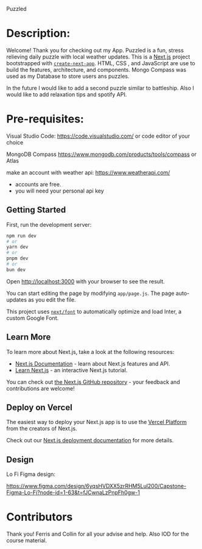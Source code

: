 Puzzled

# Description: 

Welcome! Thank you for checking out my App. Puzzled is a fun, stress relieving daily puzzle with local weather updates. This is a [Next.js](https://nextjs.org/) project bootstrapped with [`create-next-app`](https://github.com/vercel/next.js/tree/canary/packages/create-next-app). HTML, CSS , and JavaScript are use to build the features, architecture, and components. Mongo Compass was used as my Database to store users ans puzzles.

In the future I would like to add a second puzzle similar to battleship. Also I would like to add relaxation tips and spotify API.

# Pre-requisites:

Visual Studio Code: https://code.visualstudio.com/
or code editor of your choice

MongoDB Compass  https://www.mongodb.com/products/tools/compass
or Atlas

make an account with weather api: https://www.weatherapi.com/
- accounts are free. 
- you will need your personal api key


## Getting Started

First, run the development server:

```bash
npm run dev
# or
yarn dev
# or
pnpm dev
# or
bun dev
```

Open [http://localhost:3000](http://localhost:3000) with your browser to see the result.

You can start editing the page by modifying `app/page.js`. The page auto-updates as you edit the file.

This project uses [`next/font`](https://nextjs.org/docs/basic-features/font-optimization) to automatically optimize and load Inter, a custom Google Font.

## Learn More

To learn more about Next.js, take a look at the following resources:

- [Next.js Documentation](https://nextjs.org/docs) - learn about Next.js features and API.
- [Learn Next.js](https://nextjs.org/learn) - an interactive Next.js tutorial.

You can check out [the Next.js GitHub repository](https://github.com/vercel/next.js/) - your feedback and contributions are welcome!

## Deploy on Vercel

The easiest way to deploy your Next.js app is to use the [Vercel Platform](https://vercel.com/new?utm_medium=default-template&filter=next.js&utm_source=create-next-app&utm_campaign=create-next-app-readme) from the creators of Next.js.

Check out our [Next.js deployment documentation](https://nextjs.org/docs/deployment) for more details.


## Design 
Lo Fi Figma design:

https://www.figma.com/design/6yqsHVDXX5zrRHM5Lul200/Capstone-Figma-Lo-Fi?node-id=1-63&t=fJCwnaLzPnpFh0gw-1

# Contributors
Thank you! Ferris and Collin for all your advise and help. Also IOD for the course material.
